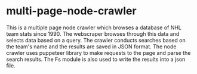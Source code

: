 # multi-page-node-crawler
This is a multiple page node crawler which browses a database of NHL team stats since 1990. 
The webscraper browses through this data and selects data based on a query. The crawler conducts searches based on the team's name and the results are saved in JSON format.
The node crawler uses puppeteer library to make requests to the page and parse the search results.
The Fs module is also used to write the results into  a json file.
